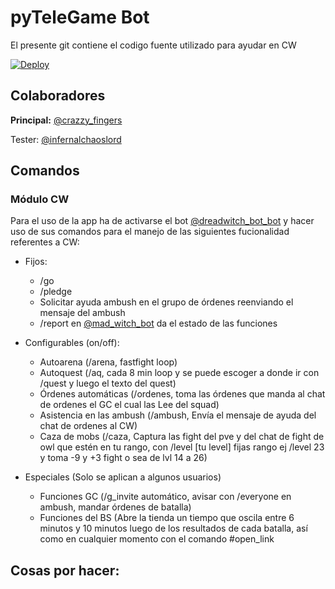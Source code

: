 # pyTeleGame Bot
El presente git contiene el codigo fuente utilizado para ayudar en CW

[![Deploy](https://www.herokucdn.com/deploy/button.svg)](https://heroku.com/deploy?template=https://github.com/boreloftur/pyguard/tree/master)


## Colaboradores
<b>Principal:</b> [@crazzy_fingers](https://t.me/crazzy_fingers)


Tester: [@infernalchaoslord](https://t.me/infernalchaoslord)
## Comandos

### Módulo CW
Para el uso de la app ha de activarse el bot [@dreadwitch_bot_bot](https://t.me/dreadwitch_bot_bot) y hacer uso de sus comandos para el manejo de las siguientes fucionalidad referentes a CW:

- Fijos:
    - /go
    - /pledge
    - Solicitar ayuda ambush en el grupo de órdenes reenviando el mensaje del ambush
    - /report en [@mad_witch_bot](https://t.me/mad_witch_bot) da el estado de las funciones  

- Configurables (on/off):
    - Autoarena (/arena, fastfight loop)
    - Autoquest (/aq, cada 8 min loop y se puede escoger a donde ir con /quest y luego el texto del quest)
    - Órdenes automáticas (/ordenes, toma las órdenes que manda al chat de ordenes el GC el cual las Lee del squad)
    - Asistencia en las ambush (/ambush, Envía el mensaje de ayuda del chat de ordenes al CW)
    - Caza de mobs (/caza, Captura las fight del pve y del chat de fight de owl que estén en tu rango, con /level [tu level] fijas rango ej /level 23 y toma -9 y +3 fight o sea de lvl 14 a 26)

- Especiales (Solo se aplican a algunos usuarios)
    - Funciones GC (/g_invite automático, avisar con /everyone en ambush, mandar órdenes de batalla)
    - Funciones del BS (Abre la tienda un tiempo que oscila entre 6 minutos y 10 minutos luego de los resultados de cada batalla, así como en cualquier momento con el comando #open_link

## Cosas por hacer:

